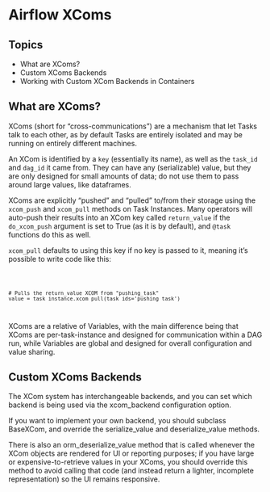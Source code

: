 <h1>Airflow XComs</h1>

<h2>Topics</h2>
<ul>
<li>What are XComs?</li>
<li>Custom XComs Backends</li>
<li>Working with Custom XCom Backends in Containers</li>
</ul>

<h2>What are XComs?</h2>
<p>XComs (short for “cross-communications”) are a mechanism that let Tasks talk to each other, as by default Tasks are entirely isolated and may be running on entirely different machines.</p>
<p>An XCom is identified by a <code>key</code> (essentially its name), as well as the <code>task_id</code> and <code>dag_id</code> it came from. They can have any (serializable) value, but they are only designed for small amounts of data; do not use them to pass around large values, like dataframes.</p>
<p>XComs are explicitly “pushed” and “pulled” to/from their storage using the <code>xcom_push</code> and <code>xcom_pull</code> methods on Task Instances. Many operators will auto-push their results into an XCom key called <code>return_value</code> if the <code>do_xcom_push</code> argument is set to True (as it is by default), and <code>@task</code> functions do this as well.</p>
<p><code>xcom_pull</code> defaults to using this key if no key is passed to it, meaning it’s possible to write code like this:</p>
<code>

    # Pulls the return_value XCOM from "pushing_task"
    value = task_instance.xcom_pull(task_ids='pushing_task')
</code>
<p>XComs are a relative of Variables, with the main difference being that XComs are per-task-instance and designed for communication within a DAG run, while Variables are global and designed for overall configuration and value sharing.</p>

<h2>Custom XComs Backends</h2>
<p>The XCom system has interchangeable backends, and you can set which backend is being used via the xcom_backend configuration option.</p>
<p>If you want to implement your own backend, you should subclass BaseXCom, and override the serialize_value and deserialize_value methods.</p>
<p>There is also an orm_deserialize_value method that is called whenever the XCom objects are rendered for UI or reporting purposes; if you have large or expensive-to-retrieve values in your XComs, you should override this method to avoid calling that code (and instead return a lighter, incomplete representation) so the UI remains responsive.</p>